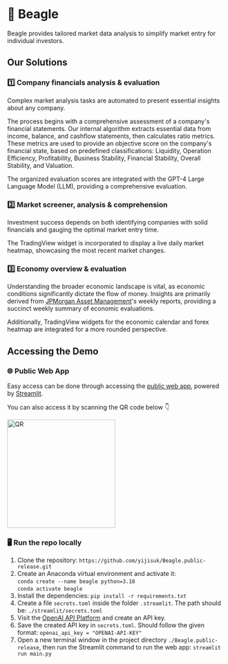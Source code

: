 # 🐶 Beagle
Beagle provides tailored market data analysis to simplify market entry for individual investors.

## Our Solutions
### 1️⃣ Company financials analysis & evaluation

Complex market analysis tasks are automated to present essential insights about any company.

The process begins with a comprehensive assessment of a company's financial statements. Our internal algorithm extracts essential data from income, balance, and cashflow statements, then calculates ratio metrics. These metrics are used to provide an objective score on the company's financial state, based on predefined classifications: Liquidity, Operation Efficiency, Profitability, Business Stability, Financial Stability, Overall Stability, and Valuation.

The organized evaluation scores are integrated with the GPT-4 Large Language Model (LLM), providing a comprehensive evaluation.

### 2️⃣ Market screener, analysis & comprehension

Investment success depends on both identifying companies with solid financials and gauging the optimal market entry time. 

The TradingView widget is incorporated to display a live daily market heatmap, showcasing the most recent market changes.
  
### 3️⃣ Economy overview & evaluation

Understanding the broader economic landscape is vital, as economic conditions significantly dictate the flow of money. Insights are primarily derived from [JPMorgan Asset Management](https://am.jpmorgan.com/us/en/asset-management/adv/insights/market-insights/market-updates/economic-update/)'s weekly reports, providing a succinct weekly summary of economic evaluations. 

Additionally, TradingView widgets for the economic calendar and forex heatmap are integrated for a more rounded perspective.

## Accessing the Demo
### 🌐 Public Web App

Easy access can be done through accessing the [public web app](), powered by [Streamlit](https://streamlit.io/). 

You can also access it by scanning the QR code below 👇

<img src="https://github.com/yijisuk/Beagle.public-release/assets/63234184/67f11983-b4e7-4284-ac5b-b8dde2d0fe6d" alt="QR" width="250" height="250"/>

### 🖥️ Run the repo locally
1. Clone the repository: ```https://github.com/yijisuk/Beagle.public-release.git```
2. Create an Anaconda virtual environment and activate it: <br>```conda create --name beagle python=3.10``` <br>```conda activate beagle```
3. Install the dependencies: ```pip install -r requirements.txt```
4. Create a file ```secrets.toml``` inside the folder ```.streamlit```. The path should be: ```./streamlit/secrets.toml```
5. Visit the [OpenAI API Platform](https://platform.openai.com/) and create an API key.
6. Save the created API key in ```secrets.toml```. Should follow the given format: ```openai_api_key = "OPENAI-API-KEY"```
7. Open a new terminal window in the project directory ```./Beagle.public-release```, then run the Streamlit command to run the web app: ```streamlit run main.py```
